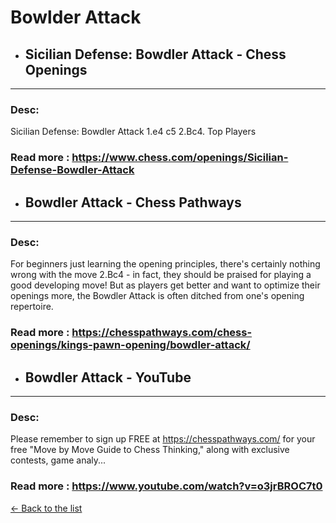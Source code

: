 # Bowlder Attack
- ## **Sicilian Defense: Bowdler Attack - Chess Openings** 

---
### Desc: 
 Sicilian Defense: Bowdler Attack 1.e4 c5 2.Bc4. Top Players 
### Read more : https://www.chess.com/openings/Sicilian-Defense-Bowdler-Attack 
- ## **Bowdler Attack - Chess Pathways** 

---
### Desc: 
 For beginners just learning the opening principles, there's certainly nothing wrong with the move 2.Bc4 - in fact, they should be praised for playing a good developing move! But as players get better and want to optimize their openings more, the Bowdler Attack is often ditched from one's opening repertoire. 
### Read more : https://chesspathways.com/chess-openings/kings-pawn-opening/bowdler-attack/ 
- ## **Bowdler Attack - YouTube** 

---
### Desc: 
 Please remember to sign up FREE at https://chesspathways.com/ for your free "Move by Move Guide to Chess Thinking," along with exclusive contests, game analy... 
### Read more : https://www.youtube.com/watch?v=o3jrBROC7t0 


[← Back to the list](../chess-openings.md)
